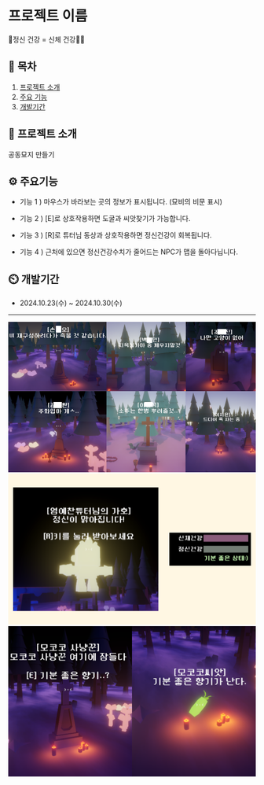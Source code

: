 # 프로젝트 이름
🧠정신 건강 = 신체 건강🤸‍♂️

## 📖 목차
1. [프로젝트 소개](#프로젝트-소개)
2. [주요 기능](#주요-기능)
3. [개발기간](#개발-기간)
    
## 🎃 프로젝트 소개
공동묘지 만들기

## ⚙ 주요기능

- 기능 1 ) 마우스가 바라보는 곳의 정보가 표시됩니다. (묘비의 비문 표시)

- 기능 2 ) [E]로 상호작용하면 도굴과 씨앗찾기가 가능합니다.

- 기능 3 ) [R]로 튜터님 동상과 상호작용하면 정신건강이 회복됩니다.

- 기능 4 ) 근처에 있으면 정신건강수치가 줄어드는 NPC가 맵을 돌아다닙니다.


## ⏲️ 개발기간
- 2024.10.23(수) ~ 2024.10.30(수)
***
![GraveStones](https://github.com/HooBBoo/UnityChapter5/blob/main/GraveStones.png)
![튜터님의 가호](https://github.com/HooBBoo/UnityChapter5/blob/main/01Readme.png)
![씨앗 찾기](https://github.com/HooBBoo/UnityChapter5/blob/main/02Readme.png)
